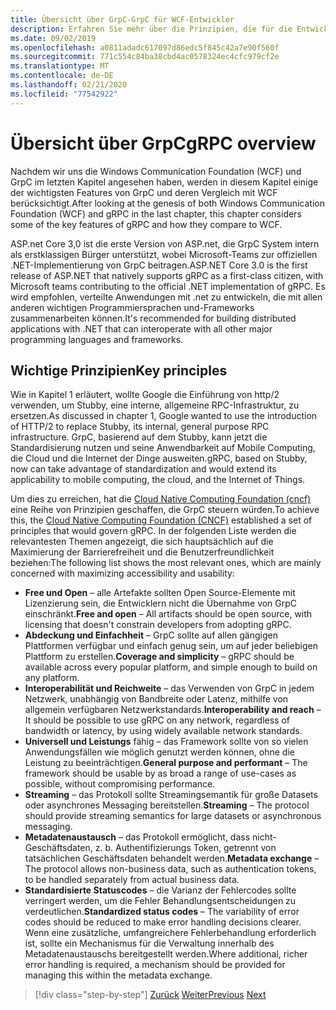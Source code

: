 ```yaml
---
title: Übersicht über GrpC-GrpC für WCF-Entwickler
description: Erfahren Sie mehr über die Prinzipien, die für die Entwicklung von GrpC entwickelt wurden.
ms.date: 09/02/2019
ms.openlocfilehash: a0811adadc617097d86edc5f845c42a7e90f560f
ms.sourcegitcommit: 771c554c84ba38cbd4ac0578324ec4cfc979cf2e
ms.translationtype: MT
ms.contentlocale: de-DE
ms.lasthandoff: 02/21/2020
ms.locfileid: "77542922"
---
```

# <a name="grpc-overview"></a><span data-ttu-id="e3975-103">Übersicht über GrpC</span><span class="sxs-lookup"><span data-stu-id="e3975-103">gRPC overview</span></span>

<span data-ttu-id="e3975-104">Nachdem wir uns die Windows Communication Foundation (WCF) und GrpC im letzten Kapitel angesehen haben, werden in diesem Kapitel einige der wichtigsten Features von GrpC und deren Vergleich mit WCF berücksichtigt.</span><span class="sxs-lookup"><span data-stu-id="e3975-104">After looking at the genesis of both Windows Communication Foundation (WCF) and gRPC in the last chapter, this chapter considers some of the key features of gRPC and how they compare to WCF.</span></span>

<span data-ttu-id="e3975-105">ASP.net Core 3,0 ist die erste Version von ASP.net, die GrpC System intern als erstklassigen Bürger unterstützt, wobei Microsoft-Teams zur offiziellen .NET-Implementierung von GrpC beitragen.</span><span class="sxs-lookup"><span data-stu-id="e3975-105">ASP.NET Core 3.0 is the first release of ASP.NET that natively supports gRPC as a first-class citizen, with Microsoft teams contributing to the official .NET implementation of gRPC.</span></span> <span data-ttu-id="e3975-106">Es wird empfohlen, verteilte Anwendungen mit .net zu entwickeln, die mit allen anderen wichtigen Programmiersprachen und-Frameworks zusammenarbeiten können.</span><span class="sxs-lookup"><span data-stu-id="e3975-106">It's recommended for building distributed applications with .NET that can interoperate with all other major programming languages and frameworks.</span></span>

## <a name="key-principles"></a><span data-ttu-id="e3975-107">Wichtige Prinzipien</span><span class="sxs-lookup"><span data-stu-id="e3975-107">Key principles</span></span>

<span data-ttu-id="e3975-108">Wie in Kapitel 1 erläutert, wollte Google die Einführung von http/2 verwenden, um Stubby, eine interne, allgemeine RPC-Infrastruktur, zu ersetzen.</span><span class="sxs-lookup"><span data-stu-id="e3975-108">As discussed in chapter 1, Google wanted to use the introduction of HTTP/2 to replace Stubby, its internal, general purpose RPC infrastructure.</span></span> <span data-ttu-id="e3975-109">GrpC, basierend auf dem Stubby, kann jetzt die Standardisierung nutzen und seine Anwendbarkeit auf Mobile Computing, die Cloud und die Internet der Dinge ausweiten.</span><span class="sxs-lookup"><span data-stu-id="e3975-109">gRPC, based on Stubby, now can take advantage of standardization and would extend its applicability to mobile computing, the cloud, and the Internet of Things.</span></span>

<span data-ttu-id="e3975-110">Um dies zu erreichen, hat die [Cloud Native Computing Foundation (cncf)](https://www.cncf.io/) eine Reihe von Prinzipien geschaffen, die GrpC steuern würden.</span><span class="sxs-lookup"><span data-stu-id="e3975-110">To achieve this, the [Cloud Native Computing Foundation (CNCF)](https://www.cncf.io/) established a set of principles that would govern gRPC.</span></span> <span data-ttu-id="e3975-111">In der folgenden Liste werden die relevantesten Themen angezeigt, die sich hauptsächlich auf die Maximierung der Barrierefreiheit und die Benutzerfreundlichkeit beziehen:</span><span class="sxs-lookup"><span data-stu-id="e3975-111">The following list shows the most relevant ones, which are mainly concerned with maximizing accessibility and usability:</span></span>

- <span data-ttu-id="e3975-112">**Free und Open** – alle Artefakte sollten Open Source-Elemente mit Lizenzierung sein, die Entwicklern nicht die Übernahme von GrpC einschränkt.</span><span class="sxs-lookup"><span data-stu-id="e3975-112">**Free and open** – All artifacts should be open source, with licensing that doesn't constrain developers from adopting gRPC.</span></span>
- <span data-ttu-id="e3975-113">**Abdeckung und Einfachheit** – GrpC sollte auf allen gängigen Plattformen verfügbar und einfach genug sein, um auf jeder beliebigen Plattform zu erstellen.</span><span class="sxs-lookup"><span data-stu-id="e3975-113">**Coverage and simplicity** – gRPC should be available across every popular platform, and simple enough to build on any platform.</span></span>
- <span data-ttu-id="e3975-114">**Interoperabilität und Reichweite** – das Verwenden von GrpC in jedem Netzwerk, unabhängig von Bandbreite oder Latenz, mithilfe von allgemein verfügbaren Netzwerkstandards.</span><span class="sxs-lookup"><span data-stu-id="e3975-114">**Interoperability and reach** – It should be possible to use gRPC on any network, regardless of bandwidth or latency, by using widely available network standards.</span></span>
- <span data-ttu-id="e3975-115">**Universell und Leistungs** fähig – das Framework sollte von so vielen Anwendungsfällen wie möglich genutzt werden können, ohne die Leistung zu beeinträchtigen.</span><span class="sxs-lookup"><span data-stu-id="e3975-115">**General purpose and performant** – The framework should be usable by as broad a range of use-cases as possible, without compromising performance.</span></span>
- <span data-ttu-id="e3975-116">**Streaming** – das Protokoll sollte Streamingsemantik für große Datasets oder asynchrones Messaging bereitstellen.</span><span class="sxs-lookup"><span data-stu-id="e3975-116">**Streaming** – The protocol should provide streaming semantics for large datasets or asynchronous messaging.</span></span>
- <span data-ttu-id="e3975-117">**Metadatenaustausch** – das Protokoll ermöglicht, dass nicht-Geschäftsdaten, z. b. Authentifizierungs Token, getrennt von tatsächlichen Geschäftsdaten behandelt werden.</span><span class="sxs-lookup"><span data-stu-id="e3975-117">**Metadata exchange** – The protocol allows non-business data, such as authentication tokens, to be handled separately from actual business data.</span></span>
- <span data-ttu-id="e3975-118">**Standardisierte Statuscodes** – die Varianz der Fehlercodes sollte verringert werden, um die Fehler Behandlungsentscheidungen zu verdeutlichen.</span><span class="sxs-lookup"><span data-stu-id="e3975-118">**Standardized status codes** – The variability of error codes should be reduced to make error handling decisions clearer.</span></span> <span data-ttu-id="e3975-119">Wenn eine zusätzliche, umfangreichere Fehlerbehandlung erforderlich ist, sollte ein Mechanismus für die Verwaltung innerhalb des Metadatenaustauschs bereitgestellt werden.</span><span class="sxs-lookup"><span data-stu-id="e3975-119">Where additional, richer error handling is required, a mechanism should be provided for managing this within the metadata exchange.</span></span>

>[!div class="step-by-step"]
><span data-ttu-id="e3975-120">[Zurück](introduction.md)
>[Weiter](approach.md)</span><span class="sxs-lookup"><span data-stu-id="e3975-120">[Previous](introduction.md)
[Next](approach.md)</span></span>
